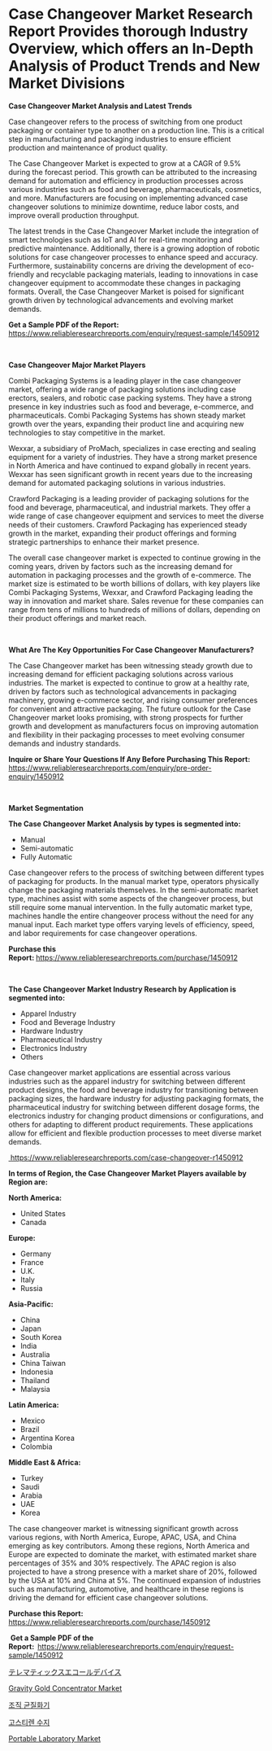 <p><h1>Case Changeover Market Research Report Provides thorough Industry Overview, which offers an In-Depth Analysis of Product Trends and New Market Divisions</h1></p><p><strong>Case Changeover Market Analysis and Latest Trends</strong></p>
<p><p>Case changeover refers to the process of switching from one product packaging or container type to another on a production line. This is a critical step in manufacturing and packaging industries to ensure efficient production and maintenance of product quality.</p><p>The Case Changeover Market is expected to grow at a CAGR of 9.5% during the forecast period. This growth can be attributed to the increasing demand for automation and efficiency in production processes across various industries such as food and beverage, pharmaceuticals, cosmetics, and more. Manufacturers are focusing on implementing advanced case changeover solutions to minimize downtime, reduce labor costs, and improve overall production throughput.</p><p>The latest trends in the Case Changeover Market include the integration of smart technologies such as IoT and AI for real-time monitoring and predictive maintenance. Additionally, there is a growing adoption of robotic solutions for case changeover processes to enhance speed and accuracy. Furthermore, sustainability concerns are driving the development of eco-friendly and recyclable packaging materials, leading to innovations in case changeover equipment to accommodate these changes in packaging formats. Overall, the Case Changeover Market is poised for significant growth driven by technological advancements and evolving market demands.</p></p>
<p><strong>Get a Sample PDF of the Report:&nbsp;</strong> <a href="https://www.reliableresearchreports.com/enquiry/request-sample/1450912">https://www.reliableresearchreports.com/enquiry/request-sample/1450912</a></p>
<p>&nbsp;</p>
<p><strong>Case Changeover Major Market Players</strong></p>
<p><p>Combi Packaging Systems is a leading player in the case changeover market, offering a wide range of packaging solutions including case erectors, sealers, and robotic case packing systems. They have a strong presence in key industries such as food and beverage, e-commerce, and pharmaceuticals. Combi Packaging Systems has shown steady market growth over the years, expanding their product line and acquiring new technologies to stay competitive in the market.</p><p>Wexxar, a subsidiary of ProMach, specializes in case erecting and sealing equipment for a variety of industries. They have a strong market presence in North America and have continued to expand globally in recent years. Wexxar has seen significant growth in recent years due to the increasing demand for automated packaging solutions in various industries.</p><p>Crawford Packaging is a leading provider of packaging solutions for the food and beverage, pharmaceutical, and industrial markets. They offer a wide range of case changeover equipment and services to meet the diverse needs of their customers. Crawford Packaging has experienced steady growth in the market, expanding their product offerings and forming strategic partnerships to enhance their market presence.</p><p>The overall case changeover market is expected to continue growing in the coming years, driven by factors such as the increasing demand for automation in packaging processes and the growth of e-commerce. The market size is estimated to be worth billions of dollars, with key players like Combi Packaging Systems, Wexxar, and Crawford Packaging leading the way in innovation and market share. Sales revenue for these companies can range from tens of millions to hundreds of millions of dollars, depending on their product offerings and market reach.</p></p>
<p>&nbsp;</p>
<p><strong>What Are The Key Opportunities For Case Changeover Manufacturers?</strong></p>
<p><p>The Case Changeover market has been witnessing steady growth due to increasing demand for efficient packaging solutions across various industries. The market is expected to continue to grow at a healthy rate, driven by factors such as technological advancements in packaging machinery, growing e-commerce sector, and rising consumer preferences for convenient and attractive packaging. The future outlook for the Case Changeover market looks promising, with strong prospects for further growth and development as manufacturers focus on improving automation and flexibility in their packaging processes to meet evolving consumer demands and industry standards.</p></p>
<p><strong>Inquire or Share Your Questions If Any Before Purchasing This Report:</strong> <a href="https://www.reliableresearchreports.com/enquiry/pre-order-enquiry/1450912">https://www.reliableresearchreports.com/enquiry/pre-order-enquiry/1450912</a></p>
<p>&nbsp;</p>
<p><strong>Market Segmentation</strong></p>
<p><strong>The Case Changeover Market Analysis by types is segmented into:</strong></p>
<p><ul><li>Manual</li><li>Semi-automatic</li><li>Fully Automatic</li></ul></p>
<p><p>Case changeover refers to the process of switching between different types of packaging for products. In the manual market type, operators physically change the packaging materials themselves. In the semi-automatic market type, machines assist with some aspects of the changeover process, but still require some manual intervention. In the fully automatic market type, machines handle the entire changeover process without the need for any manual input. Each market type offers varying levels of efficiency, speed, and labor requirements for case changeover operations.</p></p>
<p><strong>Purchase this Report:&nbsp;</strong><a href="https://www.reliableresearchreports.com/purchase/1450912">https://www.reliableresearchreports.com/purchase/1450912</a></p>
<p>&nbsp;</p>
<p><strong>The Case Changeover Market Industry Research by Application is segmented into:</strong></p>
<p><ul><li>Apparel Industry</li><li>Food and Beverage Industry</li><li>Hardware Industry</li><li>Pharmaceutical Industry</li><li>Electronics Industry</li><li>Others</li></ul></p>
<p><p>Case changeover market applications are essential across various industries such as the apparel industry for switching between different product designs, the food and beverage industry for transitioning between packaging sizes, the hardware industry for adjusting packaging formats, the pharmaceutical industry for switching between different dosage forms, the electronics industry for changing product dimensions or configurations, and others for adapting to different product requirements. These applications allow for efficient and flexible production processes to meet diverse market demands.</p></p>
<p><a href="https://www.reliableresearchreports.com/case-changeover-r1450912">&nbsp;https://www.reliableresearchreports.com/case-changeover-r1450912</a></p>
<p><strong>In terms of Region, the Case Changeover Market Players available by Region are:</strong></p>
<p>
    <p> <strong> North America: </strong>
        <ul>
            <li>United States</li>
            <li>Canada</li>
        </ul>
        </p> 
    <p> <strong> Europe: </strong>
        <ul>
            <li>Germany</li>
            <li>France</li>
            <li>U.K.</li>
            <li>Italy</li>
            <li>Russia</li>
        </ul>
        </p> 
    <p> <strong> Asia-Pacific: </strong>
        <ul>
            <li>China</li>
            <li>Japan</li>
            <li>South Korea</li>
            <li>India</li>
            <li>Australia</li>
            <li>China Taiwan</li>
            <li>Indonesia</li>
            <li>Thailand</li>
            <li>Malaysia</li>
        </ul>
        </p> 
    <p> <strong> Latin America: </strong>
        <ul>
            <li>Mexico</li>
            <li>Brazil</li>
            <li>Argentina Korea</li>
            <li>Colombia</li>
        </ul>
        </p> 
    <p> <strong> Middle East & Africa: </strong>
        <ul>
            <li>Turkey</li>
            <li>Saudi</li>
            <li>Arabia</li>
            <li>UAE</li>
            <li>Korea</li>
        </ul>
    </p>
    </p>
<p><p>The case changeover market is witnessing significant growth across various regions, with North America, Europe, APAC, USA, and China emerging as key contributors. Among these regions, North America and Europe are expected to dominate the market, with estimated market share percentages of 35% and 30% respectively. The APAC region is also projected to have a strong presence with a market share of 20%, followed by the USA at 10% and China at 5%. The continued expansion of industries such as manufacturing, automotive, and healthcare in these regions is driving the demand for efficient case changeover solutions.</p></p>
<p><strong>Purchase this Report: </strong><a href="https://www.reliableresearchreports.com/purchase/1450912">https://www.reliableresearchreports.com/purchase/1450912</a></p>
<p>&nbsp;<strong>Get a Sample PDF of the Report:&nbsp;&nbsp;</strong><a href="https://www.reliableresearchreports.com/enquiry/request-sample/1450912">https://www.reliableresearchreports.com/enquiry/request-sample/1450912</a></p>
<p><strong></strong></p>
<p><p><a href="https://github.com/gfggqjbfys368009/Market-Research-Report-List-2/blob/main/9799727162593.md">テレマティックスエコールデバイス</a></p><p><a href="https://github.com/mabenkhyari11/Market-Research-Report-List-1/blob/main/gravity-gold-concentrator-market.md">Gravity Gold Concentrator Market</a></p><p><a href="https://github.com/darrellockm3ytan895656/Market-Research-Report-List-2/blob/main/5456493175047.md">조직 균질화기</a></p><p><a href="https://github.com/Penelolack456456/Market-Research-Report-List-2/blob/main/6916546175046.md">고스티렌 수지</a></p><p><a href="https://github.com/claudianurdin/Market-Research-Report-List-1/blob/main/portable-laboratory-market.md">Portable Laboratory Market</a></p></p>